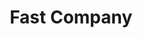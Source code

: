 ---
collection_archive: false
collection_awards: []
collection_category:
  - Editorial
  - Tech
  - Reportage
  - Color
  - Still Life + Details
  - Environments
collection_content: ''
collection_cover: 'https://d1sf55qlb7p6hz.cloudfront.net/waymo-8.jpg'
collection_cover_mobile: 'https://d1sf55qlb7p6hz.cloudfront.net/verticalcovers-21.jpg'
collection_description: ''
collection_exhibition: []
collection_filter: Commissioned + Stock
collection_hidden: false
collection_meta: Google's Waymo Autonomous Car
collection_press: []
collection_preview:
  - 'https://d1sf55qlb7p6hz.cloudfront.net/waymo_covers-1.jpg'
  - 'https://d1sf55qlb7p6hz.cloudfront.net/waymo_covers-2.jpg'
  - 'https://d1sf55qlb7p6hz.cloudfront.net/waymo_covers-3.jpg'
  - 'https://d1sf55qlb7p6hz.cloudfront.net/waymo_covers-4.jpg'
cover_image: 'https://d1sf55qlb7p6hz.cloudfront.net/social-14.jpg'
date: ''
hide_footer: true
layout: blocks
logo: ''
navigation_theme: white
slug: googles-waymo-car
theme_color: '#C2ECD1'
theme_color_all_works: '#B3EFCB'
title: 'Fast Company '
collection_blocks:
  - _bookshop_name: collections/media-row-start
    row_alignment: between
  - _bookshop_name: collections/media-element
    block: media-element
    color: '#F6ECE3'
    image: 'https://d1sf55qlb7p6hz.cloudfront.net/waymo-1.jpg'
    margin_left: '10'
    margin_right: ''
    margin_y: '100'
    width: '60'
  - _bookshop_name: collections/media-row
    row_alignment: between
  - _bookshop_name: collections/media-element
    block: media-element
    color: '#FAF7DF'
    image: 'https://d1sf55qlb7p6hz.cloudfront.net/waymo-3.jpg'
    margin_left: '5'
    margin_right: ''
    margin_y: '500'
    width: '33'
  - _bookshop_name: collections/media-element
    block: media-element
    color: '#CBD9E9'
    image: 'https://d1sf55qlb7p6hz.cloudfront.net/waymo-2.jpg'
    margin_left: '0'
    margin_y: '100'
    width: '50'
  - _bookshop_name: collections/media-row
    row_alignment: between
  - _bookshop_name: collections/media-element
    block: media-element
    color: '#D3F5E5'
    image: 'https://d1sf55qlb7p6hz.cloudfront.net/waymo-4.jpg'
    margin_left: '25'
    margin_y: '100'
    width: '60'
  - _bookshop_name: collections/media-row
    row_alignment: between
  - _bookshop_name: collections/media-element
    block: media-element
    color: '#F6E5D9'
    image: 'https://d1sf55qlb7p6hz.cloudfront.net/waymo-5.jpg'
    margin_left: ''
    margin_right: ''
    margin_y: '100'
    width: '40'
  - _bookshop_name: collections/media-element
    block: media-element
    color: '#D8E9EA'
    image: 'https://d1sf55qlb7p6hz.cloudfront.net/waymo-6.jpg'
    margin_right: '10'
    margin_y: '300'
    width: '40'
  - _bookshop_name: collections/media-row
    row_alignment: between
  - _bookshop_name: collections/media-element
    block: media-element
    color: '#CDCEDD'
    image: 'https://d1sf55qlb7p6hz.cloudfront.net/waymo-7.jpg'
    margin_left: '30'
    margin_right: ''
    margin_y: '100'
    width: '33'
  - _bookshop_name: collections/media-row
    row_alignment: between
  - _bookshop_name: collections/media-element
    block: media-element
    color: '#CCF5DF'
    image: 'https://d1sf55qlb7p6hz.cloudfront.net/waymo-8.jpg'
    margin_left: '10'
    margin_right: ''
    margin_y: '100'
    width: '60'
  - _bookshop_name: collections/media-row
    row_alignment: between
  - _bookshop_name: collections/media-element
    block: media-element
    color: '#FBDFD9'
    image: 'https://d1sf55qlb7p6hz.cloudfront.net/waymo-10.jpg'
    margin_left: '5'
    margin_y: '300'
    width: '40'
  - _bookshop_name: collections/media-element
    block: media-element
    color: '#F5F5E9'
    image: 'https://d1sf55qlb7p6hz.cloudfront.net/waymo-9.jpg'
    margin_left: ''
    margin_right: '10'
    margin_y: '100'
    width: '33'
  - _bookshop_name: collections/media-row
    row_alignment: between
  - _bookshop_name: collections/media-element
    block: media-element
    color: '#E9F0F8'
    image: 'https://d1sf55qlb7p6hz.cloudfront.net/waymo-11.jpg'
    margin_left: '20'
    margin_y: '100'
    width: '60'
---